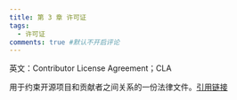 ```yaml
---
title: 第 3 章 许可证
tags:
  - 许可证
comments: true #默认不开启评论
---
```


英文：Contributor License Agreement；CLA

用于约束开源项目和贡献者之间关系的一份法律文件。[引用链接](https://github.com/kaiyuanshe/ONES/wiki/1269-Terminology-and-overview#312)



